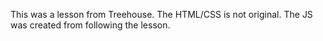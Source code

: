 This was a lesson from Treehouse. The HTML/CSS is not original. The JS was created from following the lesson. 
